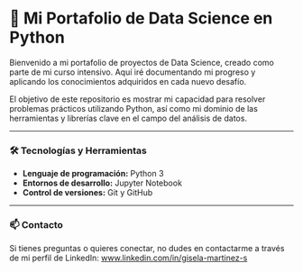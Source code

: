 # 🚀 Mi Portafolio de Data Science en Python

Bienvenido a mi portafolio de proyectos de Data Science, creado como parte de mi curso intensivo. Aquí iré documentando mi progreso y aplicando los conocimientos adquiridos en cada nuevo desafío.

El objetivo de este repositorio es mostrar mi capacidad para resolver problemas prácticos utilizando Python, así como mi dominio de las herramientas y librerías clave en el campo del análisis de datos.

---

### 🛠️ Tecnologías y Herramientas

* **Lenguaje de programación:** Python 3
* **Entornos de desarrollo:** Jupyter Notebook
* **Control de versiones:** Git y GitHub

---

### 📫 Contacto

Si tienes preguntas o quieres conectar, no dudes en contactarme a través de mi perfil de LinkedIn: www.linkedin.com/in/gisela-martinez-s
